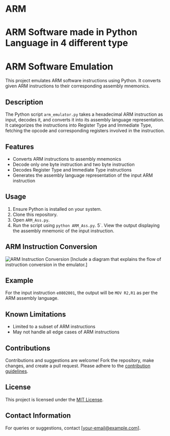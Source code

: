 # ARM
# ARM Software made in Python Language in 4 different type

# ARM Software Emulation

This project emulates ARM software instructions using Python. It converts given ARM instructions to their corresponding assembly mnemonics.

## Description

The Python script `arm_emulator.py` takes a hexadecimal ARM instruction as input, decodes it, and converts it into its assembly language representation. It categorizes the instructions into Register Type and Immediate Type, fetching the opcode and corresponding registers involved in the instruction.

## Features

- Converts ARM instructions to assembly mnemonics
- Decode only one byte instruction and two byte instruction
- Decodes Register Type and Immediate Type instructions
- Generates the assembly language representation of the input ARM instruction

## Usage

1. Ensure Python is installed on your system.
2. Clone this repository.
3. Open `ARM_Ass.py`.
4. Run the script using `python ARM_Ass.py`.
5`. View the output displaying the assembly mnemonic of the input instruction.

## ARM Instruction Conversion

![ARM Instruction Conversion](path/to/your/diagram.png)
[Include a diagram that explains the flow of instruction conversion in the emulator.]

## Example

For the input instruction `e0802001`, the output will be `MOV R2,R1` as per the ARM assembly language.

## Known Limitations

- Limited to a subset of ARM instructions
- May not handle all edge cases of ARM instructions

## Contributions

Contributions and suggestions are welcome! Fork the repository, make changes, and create a pull request. Please adhere to the [contribution guidelines](CONTRIBUTING.md).

## License

This project is licensed under the [MIT License](LICENSE).

## Contact Information

For queries or suggestions, contact [your-email@example.com].

